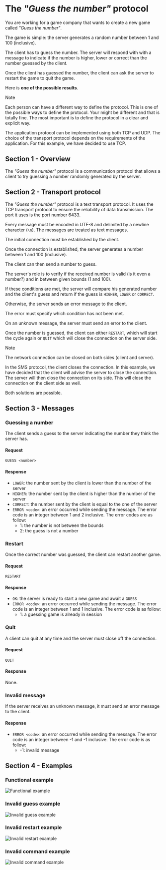 # The _"Guess the number"_ protocol

You are working for a game company that wants to create a new game called
_"Guess the number"_.

The game is simple: the server generates a random number between 1 and 100
(inclusive).

The client has to guess the number. The server will respond with with a message
to indicate if the number is higher, lower or correct than the number guessed by
the client.

Once the client has guessed the number, the client can ask the server to restart
the game to quit the game.

Here is **one of the possible results**.

> [!NOTE]
>
> Each person can have a different way to define the protocol. This is one of
> the possible ways to define the protocol. Your might be different and that is
> totally fine. The most important is to define the protocol in a clear and
> explicit way.
>
> The application protocol can be implemented using both TCP and UDP. The choice
> of the transport protocol depends on the requirements of the application. For
> this example, we have decided to use TCP.

## Section 1 - Overview

The _"Guess the number"_ protocol is a communication protocol that allows a
client to try guessing a number randomly generated by the server.

## Section 2 - Transport protocol

The _"Guess the number"_ protocol is a text transport protocol. It uses the TCP
transport protocol to ensure the reliability of data transmission. The port it
uses is the port number 6433.

Every message must be encoded in UTF-8 and delimited by a newline character
(`\n`). The messages are treated as text messages.

The initial connection must be established by the client.

Once the connection is established, the server generates a number between 1 and
100 (inclusive).

The client can then send a number to guess.

The server's role is to verify if the received number is valid (is it even a
number?) and in between given bounds (1 and 100).

If these conditions are met, the server will compare his generated number and
the client's guess and return if the guess is `HIGHER`, `LOWER` or `CORRECT`.

Otherwise, the server sends an error message to the client.

The error must specify which condition has not been met.

On an unknown message, the server must send an error to the client.

Once the number is guessed, the client can either `RESTART`, which will start
the cycle again or `QUIT` which will close the connection on the server side.

> [!NOTE]
>
> The network connection can be closed on both sides (client and server).
>
> In the SMS protocol, the client closes the connection. In this example, we
> have decided that the client will advise the server to close the connection.
> The server will then close the connection on its side. This will close the
> connection on the client side as well.
>
> Both solutions are possible.

## Section 3 - Messages

### Guessing a number

The client sends a guess to the server indicating the number they think the
server has.

#### Request

```text
GUESS <number>
```

#### Response

- `LOWER`: the number sent by the client is lower than the number of the server
- `HIGHER`: the number sent by the client is higher than the number of the
  server
- `CORRECT`: the number sent by the client is equal to the one of the server
- `ERROR <code>`: an error occurred while sending the message. The error code is
  an integer between 1 and 2 inclusive. The error codes are as follow:
  - 1: the number is not between the bounds
  - 2: the guess is not a number

### Restart

Once the correct number was guessed, the client can restart another game.

#### Request

```text
RESTART
```

#### Response

- `OK`: the server is ready to start a new game and await a `GUESS`
- `ERROR <code>`: an error occurred while sending the message. The error code is
  an integer between 1 and 1 inclusive. The error code is as follow:
  - 1: a guessing game is already in session

### Quit

A client can quit at any time and the server must close off the connection.

#### Request

```text
QUIT
```

#### Response

None.

### Invalid message

If the server receives an unknown message, it must send an error message to the
client.

#### Response

- `ERROR <code>`: an error occurred while sending the message. The error code is
  an integer between -1 and -1 inclusive. The error code is as follow:
  - -1: invalid message

## Section 4 - Examples

### Functional example

![Functional example](./images/example-1-functional-example.png)

### Invalid guess example

![Invalid guess example](./images/example-2-invalid-guess.png)

### Invalid restart example

![Invalid restart example](./images/example-3-invalid-restart.png)

### Invalid command example

![Invalid command example](./images/example-4-invalid-command.png)
